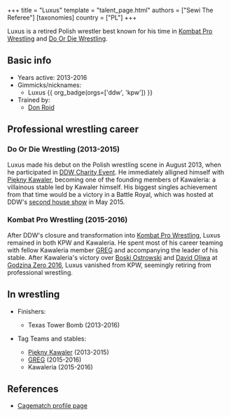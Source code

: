 +++
title = "Luxus"
template = "talent_page.html"
authors = ["Sewi The Referee"]
[taxonomies]
country = ["PL"]
+++

Luxus is a retired Polish wrestler best known for his time in [Kombat Pro Wrestling](@/o/kpw.md) and [Do Or Die Wrestling](@/o/ddw.md). 

## Basic info

* Years active: 2013-2016
* Gimmicks/nicknames:
  - Luxus {{ org_badge(orgs=['ddw', 'kpw']) }}
* Trained by:
  - [Don Roid](@/w/don-roid.md)
 
## Professional wrestling career

### Do Or Die Wrestling (2013-2015)

Luxus made his debut on the Polish wrestling scene in August 2013, when he participated in [DDW Charity Event](@/e/ddw/2013-08-25-ddw-charity-event.md). He immediately alligned himself with [Piękny Kawaler](@/w/piekny-kawaler.md), becoming one of the founding members of Kawaleria: a villainous stable led by Kawaler himself. His biggest singles achievement from that time would be a victory in a Battle Royal, which was hosted at DDW's [second house show](@/e/ddw/2015-05-02-ddw-house-show-2.md) in May 2015. 

### Kombat Pro Wrestling (2015-2016)

After DDW's closure and transformation into [Kombat Pro Wrestling](@/o/kpw.md), Luxus remained in both KPW and Kawaleria. He spent most of his career teaming with fellow Kawaleria member [GREG](@/w/greg.md) and accompanying the leader of his stable. After Kawaleria's victory over [Boski Ostrowski](@/w/ostrowski.md) and [David Oliwa](@/w/david-oliwa.md) at [Godzina Zero 2016](@/e/kpw/2016-08-13-kpw-godzina-zero-2016.md), Luxus vanished from KPW, seemingly retiring from professional wrestling.

## In wrestling

* Finishers:
  - Texas Tower Bomb (2013-2016)

* Tag Teams and stables:
  - [Piękny Kawaler](@/w/piekny-kawaler.md) (2013-2015)
  - [GREG](@/w/greg.md) (2015-2016)
  - Kawaleria (2015-2016)

## References

* [Cagematch profile page](https://www.cagematch.net/?id=2&nr=18207)

